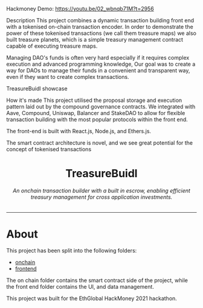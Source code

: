 Hackmoney Demo:
https://youtu.be/02_wbnqb71M?t=2956

Description
This project combines a dynamic transaction building front end with a tokenised on-chain transaction encoder. In order to demonstrate the power of these tokenised transactions (we call them treasure maps) we also built treasure planets, which is a simple treasury management contract capable of executing treasure maps.

Managing DAO's funds is often very hard especially if it requires complex execution and advanced programming knowledge, Our goal was to create a way for DAOs to manage their funds in a convenient and transparent way, even if they want to create complex transactions.

TreasureBuidl showcase

How it's made
This project utilised the proposal storage and execution pattern laid out by the compound governance contracts. We integrated with Aave, Compound, Uniswap, Balancer and StakeDAO to allow for flexible transaction building with the most popular protocols within the front end. 

The front-end is built with React.js, Node.js, and Ethers.js.

The smart contract architecture is novel, and we see great potential for the concept of tokenised transactions

<div align="center">
    <h1>TreasureBuidl</h1>
    <h6>
        An onchain transaction builder with a built in escrow, enabling efficient treasury management for cross application investments. 
    </h6>
</div>

---

# About

This project has been split into the following folders:
* [onchain](./packages/onchain/README.md)
* [frontend](./packages/frontend/README.md)

The on chain folder contains the smart contract side of the project, while the front end folder contains the UI, and data management. 

This project was built for the EthGlobal HackMoney 2021 hackathon. 

